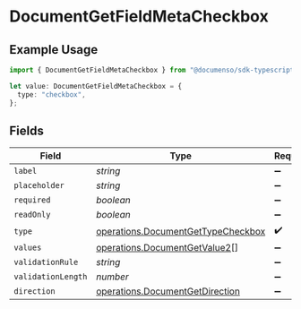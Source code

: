 # DocumentGetFieldMetaCheckbox

## Example Usage

```typescript
import { DocumentGetFieldMetaCheckbox } from "@documenso/sdk-typescript/models/operations";

let value: DocumentGetFieldMetaCheckbox = {
  type: "checkbox",
};
```

## Fields

| Field                                                                                    | Type                                                                                     | Required                                                                                 | Description                                                                              |
| ---------------------------------------------------------------------------------------- | ---------------------------------------------------------------------------------------- | ---------------------------------------------------------------------------------------- | ---------------------------------------------------------------------------------------- |
| `label`                                                                                  | *string*                                                                                 | :heavy_minus_sign:                                                                       | N/A                                                                                      |
| `placeholder`                                                                            | *string*                                                                                 | :heavy_minus_sign:                                                                       | N/A                                                                                      |
| `required`                                                                               | *boolean*                                                                                | :heavy_minus_sign:                                                                       | N/A                                                                                      |
| `readOnly`                                                                               | *boolean*                                                                                | :heavy_minus_sign:                                                                       | N/A                                                                                      |
| `type`                                                                                   | [operations.DocumentGetTypeCheckbox](../../models/operations/documentgettypecheckbox.md) | :heavy_check_mark:                                                                       | N/A                                                                                      |
| `values`                                                                                 | [operations.DocumentGetValue2](../../models/operations/documentgetvalue2.md)[]           | :heavy_minus_sign:                                                                       | N/A                                                                                      |
| `validationRule`                                                                         | *string*                                                                                 | :heavy_minus_sign:                                                                       | N/A                                                                                      |
| `validationLength`                                                                       | *number*                                                                                 | :heavy_minus_sign:                                                                       | N/A                                                                                      |
| `direction`                                                                              | [operations.DocumentGetDirection](../../models/operations/documentgetdirection.md)       | :heavy_minus_sign:                                                                       | N/A                                                                                      |